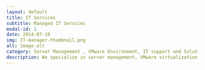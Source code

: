 ```yaml
---
layout: default
title: IT Services
subtitle: Managed IT Services
modal-id: 1
date: 2014-07-18
img: IT-manager-thumbnail.png
alt: image-alt
category: Server Management , VMware Environment, IT support and Solutions, Desktop and Laptop Services
description: We specialize in server management, VMware virtualization, end-to-end IT support, and reliable desktop and laptop services. From infrastructure setup to ongoing maintenance, our solutions are designed to keep your systems secure, efficient, and running without disruption.
---
```

